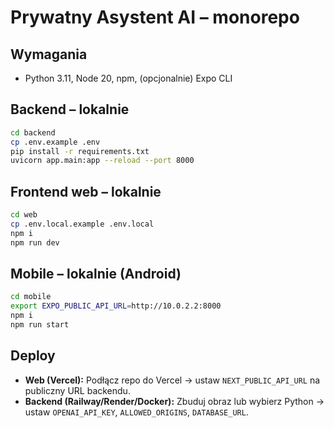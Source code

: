 # Prywatny Asystent AI – monorepo

## Wymagania
- Python 3.11, Node 20, npm, (opcjonalnie) Expo CLI

## Backend – lokalnie
```bash
cd backend
cp .env.example .env
pip install -r requirements.txt
uvicorn app.main:app --reload --port 8000
```

## Frontend web – lokalnie
```bash
cd web
cp .env.local.example .env.local
npm i
npm run dev
```

## Mobile – lokalnie (Android)
```bash
cd mobile
export EXPO_PUBLIC_API_URL=http://10.0.2.2:8000
npm i
npm run start
```

## Deploy
- **Web (Vercel):** Podłącz repo do Vercel → ustaw `NEXT_PUBLIC_API_URL` na publiczny URL backendu.
- **Backend (Railway/Render/Docker):** Zbuduj obraz lub wybierz Python → ustaw `OPENAI_API_KEY`, `ALLOWED_ORIGINS`, `DATABASE_URL`.
